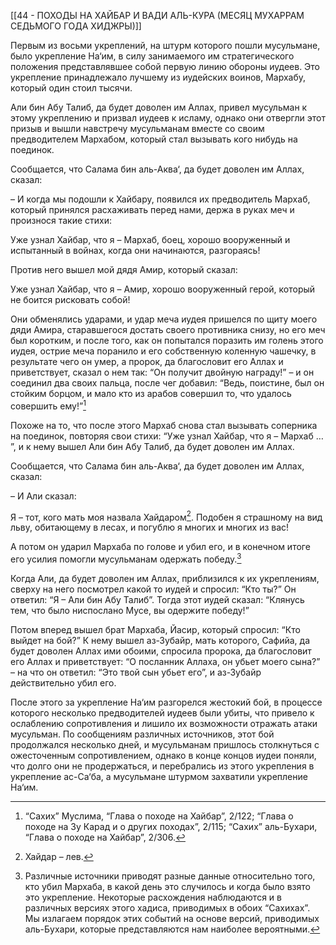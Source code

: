 [[44 - ПОХОДЫ НА ХАЙБАР И ВАДИ АЛЬ-КУРА (МЕСЯЦ МУХАРРАМ СЕДЬМОГО ГОДА ХИДЖРЫ)]]

Первым из восьми укреплений, на штурм которого пошли мусульмане, было укрепление На‘им, в силу занимаемого им стратегического положения представлявшее собой первую линию обороны иудеев. Это укрепление принадлежало лучшему из иудейских воинов, Мархабу, который один стоил тысячи.

Али бин Абу Талиб, да будет доволен им Аллах, привел мусульман к этому укреплению и призвал иудеев к исламу, однако они отвергли этот призыв и вышли навстречу мусульманам вместе со своим предводителем Мархабом, который стал вызывать кого нибудь на поединок.

Сообщается, что Салама бин аль-Аква‘, да будет доволен им Аллах, сказал:

– И когда мы подошли к Хайбару, появился их предводитель Мархаб, который принялся расхаживать перед нами, держа в руках меч и произнося такие стихи:

Уже узнал Хайбар, что я – Мархаб,
боец, хорошо вооруженный и испытанный
в войнах, когда они начинаются, разгораясь!

Против него вышел мой дядя Амир, который сказал:

Уже узнал Хайбар, что я – Амир, хорошо вооруженный герой, который не боится рисковать собой!

Они обменялись ударами, и удар меча иудея пришелся по щиту моего дяди Амира, старавшегося достать своего противника снизу, но его меч был коротким, и после того, как он попытался поразить им голень этого иудея, острие меча поранило и его собственную коленную чашечку, в результате чего он умер, а пророк, да благословит его Аллах и приветствует, сказал о нем так: “Он получит двойную награду!” – и он соединил два своих пальца, после чег добавил: “Ведь, поистине, был он стойким борцом, и мало кто из арабов совершил то, что удалось совершить ему!”[^1]

Похоже на то, что после этого Мархаб снова стал вызывать соперника на поединок, повторяя свои стихи: “Уже узнал Хайбар, что я – Мархаб … ”, и к нему вышел Али бин Абу Талиб, да будет доволен им Аллах.

Сообщается, что Салама бин аль-Аква‘, да будет доволен им Аллах, сказал:

– И Али сказал:

Я – тот, кого мать моя назвала Хайдаром[^2].
Подобен я страшному на вид льву, обитающему в лесах,
и погублю я многих и многих из вас!

А потом он ударил Мархаба по голове и убил его, и в конечном итоге его усилия помогли мусульманам одержать победу.[^3]

Когда Али, да будет доволен им Аллах, приблизился к их укреплениям, сверху на него посмотрел какой то иудей и спросил: “Кто ты?” Он ответил: “Я – Али бин Абу Талиб”. Тогда этот иудей сказал: “Клянусь тем, что было ниспослано Мусе, вы одержите победу!”

Потом вперед вышел брат Мархаба, Йасир, который спросил: “Кто выйдет на бой?” К нему вышел аз-Зубайр, мать которого, Сафийа, да будет доволен Аллах ими обоими, спросила пророка, да благословит его Аллах и приветствует: “О посланник Аллаха, он убьет моего сына?” – на что он ответил: “Это твой сын убьет его”, и аз-Зубайр действительно убил его.

После этого за укрепление На‘им разгорелся жестокий бой, в процессе которого несколько предводителей иудеев были убиты, что привело к ослаблению сопротивления и лишило их возможности отражать атаки мусульман. По сообщениям различных источников, этот бой продолжался несколько дней, и мусульманам пришлось столкнуться с ожесточенным сопротивлением, однако в конце концов иудеи поняли, что долго они не продержаться, и перебрались из этого укрепления в укрепление ас-Са‘ба, а мусульмане штурмом захватили укрепление На‘им.

[^1]: “Сахих” Муслима, “Глава о походе на Хайбар”, 2/122; “Глава о походе на Зу Карад и о других походах”, 2/115; “Сахих” аль-Бухари, “Глава о походе на Хайбар”, 2/306.

[^2]: Хайдар – лев.

[^3]: Различные источники приводят разные данные относительно того, кто убил Мархаба, в какой день это случилось и когда было взято это укрепление. Некоторые расхождения наблюдаются и в различных версиях этого хадиса, приводимых в обоих “Сахихах”. Мы излагаем порядок этих событий на основе версий, приводимых аль-Бухари, которые представляются нам наиболее вероятными.

